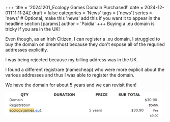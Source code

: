 +++
title = '20241201_Ecology Games Domain Purchased!'
date = 2024-12-01T11:11:24Z
draft = false
categories = 'News'
tags = ['news']
series = 'news' # Optional, make this 'news' add this if you want it to appear in the headline section
[params]
  author = 'Paidia'
+++
Buying a .eu domain is tricky if you are in the UK!
<!--more-->
Even though, as an Irish Citizen, I can register a .eu domain, I struggled to buy the domain on dreamhost because they don't expose all of the requried addresses explicitly.

I was being rejected because my billing address was in the UK.

I found a different registrare (namecheap) who were more explicit about the various addresses and thus I was able to register the domain.

We have the domain for about 5 years and we can revisit then!

![screenshot showing the domain purchase](domain.png)
